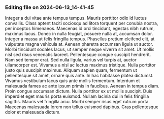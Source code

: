 

### Editing file on 2024-06-13_14-41-45

Integer a dui vitae ante tempus tempus. Mauris porttitor odio id luctus convallis. Class aptent taciti sociosqu ad litora torquent per conubia nostra, per inceptos himenaeos. Maecenas id orci tincidunt, egestas nibh rutrum, maximus lacus. Donec in nulla feugiat, posuere nulla at, accumsan dolor. Integer a massa ut felis fringilla tempus. Phasellus pretium eleifend elit, at vulputate magna vehicula at. Aenean pharetra accumsan ligula ut auctor. Morbi tincidunt sodales lacus, ut semper neque viverra sit amet. Ut mollis nisl sed risus venenatis laoreet. Pellentesque congue suscipit hendrerit. Nam sed tempor erat. Sed nulla ligula, varius vel turpis at, auctor ullamcorper est.
Vivamus a nisl ac lectus maximus tristique. Nulla porttitor justo quis suscipit maximus. Aliquam sapien quam, fermentum ut pellentesque sit amet, ornare quis ante. In hac habitasse platea dictumst. Vivamus vestibulum lacus quis ante mollis fermentum. Interdum et malesuada fames ac ante ipsum primis in faucibus. Aenean in tempus diam. Proin congue accumsan dictum. Nulla porttitor ex ut mollis suscipit. Duis imperdiet eget mauris porta euismod. Nullam lacinia dui in felis fringilla sagittis. Mauris vel fringilla arcu. Morbi semper risus eget rutrum porta. Maecenas malesuada lorem non tellus euismod dapibus. Cras pellentesque dolor et malesuada dictum.


